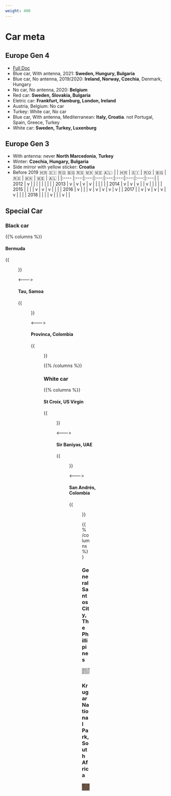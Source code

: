 ```yaml
---
weight: 400
---
```


# Car meta

## Europe Gen 4

- [Full Doc]( https://docs.google.com/document/d/17X21eUdU_AhbiyDsEHLQCthJKjh9VuocNf7GhCvNATA/edit?usp=sharing)
- Blue car, With antenna, 2021: **Sweden, Hungury, Bulgaria**
- Blue car, No antenna, 2019/2020: **Ireland, Norway, Czechia**, <span class="text-rare">Denmark, Hungary</span>
- No car, No antenna, 2020: **Belgium**
- Red car: **Sweden, Slovakia, Bulgaria**
- Eletric car: **Frankfurt, Hamburg, London, Ireland**
- Austria, Belgium: No car
- Turkey: White car, No car
- Blue car, With antenna, Mediterranean: **Italy, Croatia**. not Portugal, Spain, Greece, Turkey
- White car: **Sweden, Turkey, Luxenburg**

## Europe Gen 3
- With antenna: never **North Marcedonia**, **Turkey**
- Winter: **Czechia, Hungary, Bulgaria**
- Side mirror with yellow sticker: **Croatia**
- Before 2019 🇭🇷 🇸🇮 🇷🇴 🇧🇬 🇷🇸 🇲🇰 🇲🇪 🇦🇱:
    |      | 🇭🇷  | 🇸🇮  | 🇷🇴  | 🇧🇬  | 🇷🇸  | 🇲🇰  | 🇲🇪  | 🇦🇱  |
    |:---- |:---:|:---:|:---:|:---:|:---:|:---:|:---:|:---:|
    | 2012 |  v  |     |     |     |     |     |     |     |
    | 2013 |  v  |  v  |  v  |  v  |     |     |     |     |
    | 2014 |  v  |  v  |  v  |     |  v  |     |     |     |
    | 2015 |     |     |     |  v  |  v  |  v  |     |     |
    | 2016 |  v  |     |     |  v  |  v  |  v  |  v  |  v  |
    | 2017 |     |  v  |  v  |  v  |  v  |  v  |     |     |
    | 2018 |     |     |     |  v  |     |     |  v  |     |


## Special Car

### Black car

{{% columns %}}

#### Bermuda

{{<figure src="car-meta-bermuda.png" caption="driving left" class="img-md" >}}

<--->

#### Tau, Samoa

{{<figure src="car-meta-tau.png" caption="driving right" class="img-md" >}}

<--->

#### Provinca, Colombia

{{<figure src="car-meta-provinca.png" caption="driving right, with antenna" class="img-md" >}}

{{% /columns %}}

### White car

{{% columns %}}

#### St Croix, US Virgin

{{<figure src="car-meta-st-croix.png" caption="driving left" class="img-md" >}}

<--->

#### Sir Baniyas, UAE

{{<figure src="car-meta-sir-baniyas.png" caption="yellow outer line" class="img-md" >}}

<--->

#### San Andrés, Colombia

{{<figure src="car-meta-san-andres.png" caption="driving right" class="img-md" >}}

{{% /columns %}}


### General Santos City, The Phillipines

<img src="car-meta-gsc.png" class="img-lg" />

### Krugar National Park, South Africa

<img src="car-meta-krugar.png" class="img-lg" />